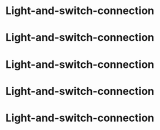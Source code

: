 # Light-and-switch-connection
# Light-and-switch-connection
# Light-and-switch-connection
# Light-and-switch-connection
# Light-and-switch-connection
